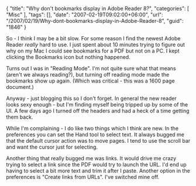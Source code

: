 {
	"title": "Why don't bookmarks display in Adobe Reader 8?",
	"categories": [
		"Misc"
	],
	"tags": [],
	"date": "2007-02-19T09:02:00+06:00",
	"url": "/2007/02/19/Why-dont-bookmarks-display-in-Adobe-Reader-8",
	"guid": "1846"
}

So - I think I may be a bit slow. For some reason I find the newest Adobe Reader <i>really</i> hard to use. I just spent about 10 minutes trying to figure out why on my Mac I could see bookmarks for a PDF but not on a PC. I kept clicking the Bookmarks icon but nothing happened. 

Turns out I was in "Reading Mode". I'm not quite sure what that means (aren't we always reading?), but turning off reading mode made the bookmarks show up again. (Which was critical - this was a 1600 page document.)

Anyway - just blogging this so I don't forget. In general the new reader looks sexy enough - but I'm finding myself being tripped up by some of the UI. A few days ago I turned off the headers and had a heck of a time getting them back.

While I'm complaining - I do like two things which I think are new. In the preferences you can set the Hand tool to select text. It always bugged me that the default cursor action was to move pages. I tend to use the scroll bar and want the cursor just for selecting. 

Another thing that really bugged me was links. It would drive me crazy trying to select a link since the PDF would try to launch the URL. I'd end up having to select a bit more text and trim it after I paste. Another option in the preferences is "Create links from URLs". I've switched mine off.